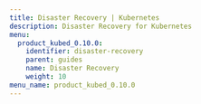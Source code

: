 ```yaml
---
title: Disaster Recovery | Kubernetes
description: Disaster Recovery for Kubernetes
menu:
  product_kubed_0.10.0:
    identifier: disaster-recovery
    parent: guides
    name: Disaster Recovery
    weight: 10
menu_name: product_kubed_0.10.0
---
```


